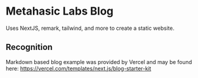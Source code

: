 # Metahasic Labs Blog

Uses NextJS, remark, tailwind, and more to create a static website.

## Recognition

Markdown based blog example was provided by Vercel and may be found here: https://vercel.com/templates/next.js/blog-starter-kit